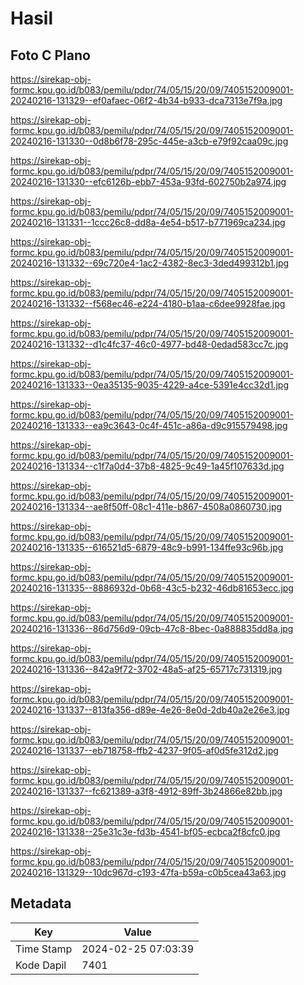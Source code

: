 # Hasil

## Foto C Plano

https://sirekap-obj-formc.kpu.go.id/b083/pemilu/pdpr/74/05/15/20/09/7405152009001-20240216-131329--ef0afaec-06f2-4b34-b933-dca7313e7f9a.jpg

https://sirekap-obj-formc.kpu.go.id/b083/pemilu/pdpr/74/05/15/20/09/7405152009001-20240216-131330--0d8b6f78-295c-445e-a3cb-e79f92caa09c.jpg

https://sirekap-obj-formc.kpu.go.id/b083/pemilu/pdpr/74/05/15/20/09/7405152009001-20240216-131330--efc6126b-ebb7-453a-93fd-602750b2a974.jpg

https://sirekap-obj-formc.kpu.go.id/b083/pemilu/pdpr/74/05/15/20/09/7405152009001-20240216-131331--1ccc26c8-dd8a-4e54-b517-b771969ca234.jpg

https://sirekap-obj-formc.kpu.go.id/b083/pemilu/pdpr/74/05/15/20/09/7405152009001-20240216-131332--69c720e4-1ac2-4382-8ec3-3ded499312b1.jpg

https://sirekap-obj-formc.kpu.go.id/b083/pemilu/pdpr/74/05/15/20/09/7405152009001-20240216-131332--f568ec46-e224-4180-b1aa-c6dee9928fae.jpg

https://sirekap-obj-formc.kpu.go.id/b083/pemilu/pdpr/74/05/15/20/09/7405152009001-20240216-131332--d1c4fc37-46c0-4977-bd48-0edad583cc7c.jpg

https://sirekap-obj-formc.kpu.go.id/b083/pemilu/pdpr/74/05/15/20/09/7405152009001-20240216-131333--0ea35135-9035-4229-a4ce-5391e4cc32d1.jpg

https://sirekap-obj-formc.kpu.go.id/b083/pemilu/pdpr/74/05/15/20/09/7405152009001-20240216-131333--ea9c3643-0c4f-451c-a86a-d9c915579498.jpg

https://sirekap-obj-formc.kpu.go.id/b083/pemilu/pdpr/74/05/15/20/09/7405152009001-20240216-131334--c1f7a0d4-37b8-4825-9c49-1a45f107633d.jpg

https://sirekap-obj-formc.kpu.go.id/b083/pemilu/pdpr/74/05/15/20/09/7405152009001-20240216-131334--ae8f50ff-08c1-411e-b867-4508a0860730.jpg

https://sirekap-obj-formc.kpu.go.id/b083/pemilu/pdpr/74/05/15/20/09/7405152009001-20240216-131335--616521d5-6879-48c9-b991-134ffe93c96b.jpg

https://sirekap-obj-formc.kpu.go.id/b083/pemilu/pdpr/74/05/15/20/09/7405152009001-20240216-131335--8886932d-0b68-43c5-b232-46db81653ecc.jpg

https://sirekap-obj-formc.kpu.go.id/b083/pemilu/pdpr/74/05/15/20/09/7405152009001-20240216-131336--86d756d9-09cb-47c8-8bec-0a888835dd8a.jpg

https://sirekap-obj-formc.kpu.go.id/b083/pemilu/pdpr/74/05/15/20/09/7405152009001-20240216-131336--842a9f72-3702-48a5-af25-65717c731319.jpg

https://sirekap-obj-formc.kpu.go.id/b083/pemilu/pdpr/74/05/15/20/09/7405152009001-20240216-131337--813fa356-d89e-4e26-8e0d-2db40a2e26e3.jpg

https://sirekap-obj-formc.kpu.go.id/b083/pemilu/pdpr/74/05/15/20/09/7405152009001-20240216-131337--eb718758-ffb2-4237-9f05-af0d5fe312d2.jpg

https://sirekap-obj-formc.kpu.go.id/b083/pemilu/pdpr/74/05/15/20/09/7405152009001-20240216-131337--fc621389-a3f8-4912-89ff-3b24866e82bb.jpg

https://sirekap-obj-formc.kpu.go.id/b083/pemilu/pdpr/74/05/15/20/09/7405152009001-20240216-131338--25e31c3e-fd3b-4541-bf05-ecbca2f8cfc0.jpg

https://sirekap-obj-formc.kpu.go.id/b083/pemilu/pdpr/74/05/15/20/09/7405152009001-20240216-131329--10dc967d-c193-47fa-b59a-c0b5cea43a63.jpg


## Metadata

| Key        | Value               |
| ---------- | ------------------- |
| Time Stamp | 2024-02-25 07:03:39 |
| Kode Dapil | 7401                |



